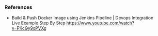 ### References
* Build & Push Docker Image using Jenkins Pipeline | Devops Integration Live Example Step By Step https://www.youtube.com/watch?v=PKcGy9oPVXg
